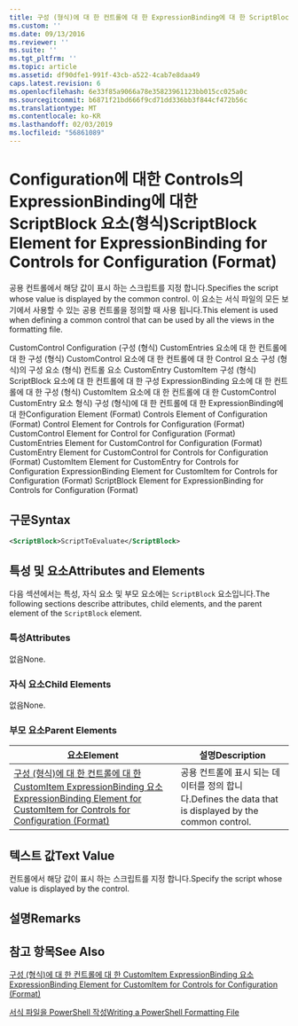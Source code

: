 ```yaml
---
title: 구성 (형식)에 대 한 컨트롤에 대 한 ExpressionBinding에 대 한 ScriptBlock 요소 | Microsoft Docs
ms.custom: ''
ms.date: 09/13/2016
ms.reviewer: ''
ms.suite: ''
ms.tgt_pltfrm: ''
ms.topic: article
ms.assetid: df90dfe1-991f-43cb-a522-4cab7e8daa49
caps.latest.revision: 6
ms.openlocfilehash: 6e33f85a9066a78e35823961123bb015cc025a0c
ms.sourcegitcommit: b6871f21bd666f9cd71dd336bb3f844cf472b56c
ms.translationtype: MT
ms.contentlocale: ko-KR
ms.lasthandoff: 02/03/2019
ms.locfileid: "56861089"
---
```

# <a name="scriptblock-element-for-expressionbinding-for-controls-for-configuration-format"></a><span data-ttu-id="7b55c-102">Configuration에 대한 Controls의 ExpressionBinding에 대한 ScriptBlock 요소(형식)</span><span class="sxs-lookup"><span data-stu-id="7b55c-102">ScriptBlock Element for ExpressionBinding for Controls for Configuration (Format)</span></span>

<span data-ttu-id="7b55c-103">공용 컨트롤에서 해당 값이 표시 하는 스크립트를 지정 합니다.</span><span class="sxs-lookup"><span data-stu-id="7b55c-103">Specifies the script whose value is displayed by the common control.</span></span> <span data-ttu-id="7b55c-104">이 요소는 서식 파일의 모든 보기에서 사용할 수 있는 공용 컨트롤을 정의할 때 사용 됩니다.</span><span class="sxs-lookup"><span data-stu-id="7b55c-104">This element is used when defining a common control that can be used by all the views in the formatting file.</span></span>

<span data-ttu-id="7b55c-105">CustomControl Configuration (구성 (형식) CustomEntries 요소에 대 한 컨트롤에 대 한 구성 (형식) CustomControl 요소에 대 한 컨트롤에 대 한 Control 요소 구성 (형식)의 구성 요소 (형식) 컨트롤 요소 CustomEntry CustomItem 구성 (형식) ScriptBlock 요소에 대 한 컨트롤에 대 한 구성 ExpressionBinding 요소에 대 한 컨트롤에 대 한 구성 (형식) CustomItem 요소에 대 한 컨트롤에 대 한 CustomControl CustomEntry 요소 형식) 구성 (형식)에 대 한 컨트롤에 대 한 ExpressionBinding에 대 한</span><span class="sxs-lookup"><span data-stu-id="7b55c-105">Configuration Element (Format) Controls Element of Configuration (Format) Control Element for Controls for Configuration (Format) CustomControl Element for Control for Configuration (Format) CustomEntries Element for CustomControl for Configuration (Format) CustomEntry Element for CustomControl for Controls for Configuration (Format) CustomItem Element for CustomEntry for Controls for Configuration ExpressionBinding Element for CustomItem for Controls for Configuration (Format) ScriptBlock Element for ExpressionBinding for Controls for Configuration (Format)</span></span>

## <a name="syntax"></a><span data-ttu-id="7b55c-106">구문</span><span class="sxs-lookup"><span data-stu-id="7b55c-106">Syntax</span></span>

```xml
<ScriptBlock>ScriptToEvaluate</ScriptBlock>
```

## <a name="attributes-and-elements"></a><span data-ttu-id="7b55c-107">특성 및 요소</span><span class="sxs-lookup"><span data-stu-id="7b55c-107">Attributes and Elements</span></span>

<span data-ttu-id="7b55c-108">다음 섹션에서는 특성, 자식 요소 및 부모 요소에는 `ScriptBlock` 요소입니다.</span><span class="sxs-lookup"><span data-stu-id="7b55c-108">The following sections describe attributes, child elements, and the parent element of the `ScriptBlock` element.</span></span>

### <a name="attributes"></a><span data-ttu-id="7b55c-109">특성</span><span class="sxs-lookup"><span data-stu-id="7b55c-109">Attributes</span></span>

<span data-ttu-id="7b55c-110">없음</span><span class="sxs-lookup"><span data-stu-id="7b55c-110">None.</span></span>

### <a name="child-elements"></a><span data-ttu-id="7b55c-111">자식 요소</span><span class="sxs-lookup"><span data-stu-id="7b55c-111">Child Elements</span></span>

<span data-ttu-id="7b55c-112">없음</span><span class="sxs-lookup"><span data-stu-id="7b55c-112">None.</span></span>

### <a name="parent-elements"></a><span data-ttu-id="7b55c-113">부모 요소</span><span class="sxs-lookup"><span data-stu-id="7b55c-113">Parent Elements</span></span>

|<span data-ttu-id="7b55c-114">요소</span><span class="sxs-lookup"><span data-stu-id="7b55c-114">Element</span></span>|<span data-ttu-id="7b55c-115">설명</span><span class="sxs-lookup"><span data-stu-id="7b55c-115">Description</span></span>|
|-------------|-----------------|
|[<span data-ttu-id="7b55c-116">구성 (형식)에 대 한 컨트롤에 대 한 CustomItem ExpressionBinding 요소</span><span class="sxs-lookup"><span data-stu-id="7b55c-116">ExpressionBinding Element for CustomItem for Controls for Configuration (Format)</span></span>](./expressionbinding-element-for-customitem-for-controls-for-configuration-format.md)|<span data-ttu-id="7b55c-117">공용 컨트롤에 표시 되는 데이터를 정의 합니다.</span><span class="sxs-lookup"><span data-stu-id="7b55c-117">Defines the data that is displayed by the common control.</span></span>|

## <a name="text-value"></a><span data-ttu-id="7b55c-118">텍스트 값</span><span class="sxs-lookup"><span data-stu-id="7b55c-118">Text Value</span></span>

<span data-ttu-id="7b55c-119">컨트롤에서 해당 값이 표시 하는 스크립트를 지정 합니다.</span><span class="sxs-lookup"><span data-stu-id="7b55c-119">Specify the script whose value is displayed by the control.</span></span>

## <a name="remarks"></a><span data-ttu-id="7b55c-120">설명</span><span class="sxs-lookup"><span data-stu-id="7b55c-120">Remarks</span></span>

## <a name="see-also"></a><span data-ttu-id="7b55c-121">참고 항목</span><span class="sxs-lookup"><span data-stu-id="7b55c-121">See Also</span></span>

[<span data-ttu-id="7b55c-122">구성 (형식)에 대 한 컨트롤에 대 한 CustomItem ExpressionBinding 요소</span><span class="sxs-lookup"><span data-stu-id="7b55c-122">ExpressionBinding Element for CustomItem for Controls for Configuration (Format)</span></span>](./expressionbinding-element-for-customitem-for-controls-for-configuration-format.md)

[<span data-ttu-id="7b55c-123">서식 파일을 PowerShell 작성</span><span class="sxs-lookup"><span data-stu-id="7b55c-123">Writing a PowerShell Formatting File</span></span>](./writing-a-powershell-formatting-file.md)
